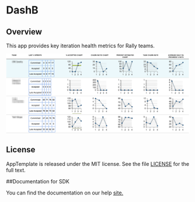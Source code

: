 DashB
=========================

## Overview

This app provides key iteration health metrics for Rally teams. 



![screenshot](https://raw.githubusercontent.com/wrackzone/iteration-health-dashboard/master/screen-shot.png)


## License

AppTemplate is released under the MIT license.  See the file [LICENSE](./LICENSE) for the full text.

##Documentation for SDK

You can find the documentation on our help [site.](https://help.rallydev.com/apps/2.0rc3/doc/)
